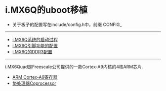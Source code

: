 # i.MX6Q的uboot移植

* 关于板子的配置写在include/config.h中，前缀 CONFIG_

---

* [i.MX6Q系统的启动过程](/docs/system_boot.md)
* [i.MX6Q引脚功能的配置](/docs/iomux.md)
* [i.MX6Q的DDR3配置](/docs/mmdc.md)

---

i.MX6Quad是Freescale公司提供的一款Cortex-A9内核的4核ARM芯片.

* [ARM Cortex-A9寄存器](/docs/cortex_a9/cortex_a9.md)
* [协处理器Coprocessor](/docs/cortex_a9/coprocessor.md)
